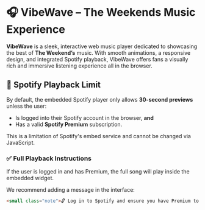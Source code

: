 # 🎧 VibeWave – The Weekends Music Experience

**VibeWave** is a sleek, interactive web music player dedicated to showcasing the best of **The Weekend’s** music. With smooth animations, a responsive design, and integrated Spotify playback, VibeWave offers fans a visually rich and immersive listening experience all in the browser.

## 🎵 Spotify Playback Limit

By default, the embedded Spotify player only allows **30-second previews** unless the user:

- Is logged into their Spotify account in the browser, **and**
- Has a valid **Spotify Premium** subscription.

This is a limitation of Spotify's embed service and cannot be changed via JavaScript.

### ✅ Full Playback Instructions

If the user is logged in and has Premium, the full song will play inside the embedded widget.

We recommend adding a message in the interface:

```html
<small class="note">🔓 Log in to Spotify and ensure you have Premium to listen to full tracks.</small>
